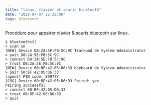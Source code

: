 ```yaml
---
title: "linux, clavier et souris bluetooth"
date: "2021-07-07 22:32:00"
tags: bluetooth
---
```


Procédure pour appairer clavier &amp; souris bluetooth sur linux.  

```text
$ bluetoothctl
> scan on
[NEW] Device D8:2A:5E:FB:5C:9C Trackpad de System Administrator
> pair D8:2A:5E:FB:5C:9C
> connect D8:2A:5E:FB:5C:9C
> trust D8:2A:5E:FB:5C:9C
[NEW] Device 60:BF:42:05:D6:33 Keyboard de System Administrator
> pair 60:BF:42:05:D6:33
[agent] PIN code: 899777
[CHG] Device 60:BF:42:05:D6:33 Paired: yes
Pairing successful
> connect 60:BF:42:05:D6:33
> trust 60:BF:42:05:D6:33
> quit
```
